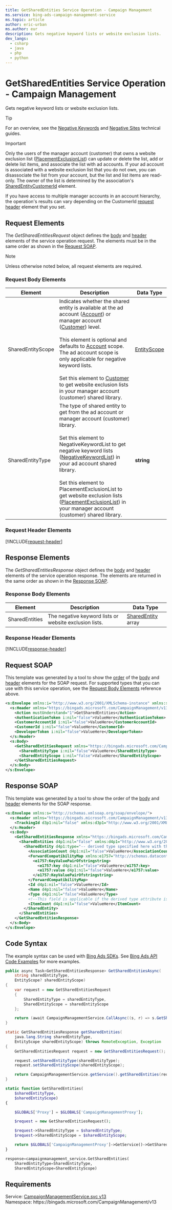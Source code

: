 ```yaml
---
title: GetSharedEntities Service Operation - Campaign Management
ms.service: bing-ads-campaign-management-service
ms.topic: article
author: eric-urban
ms.author: eur
description: Gets negative keyword lists or website exclusion lists.
dev_langs: 
  - csharp
  - java
  - php
  - python
---
```

# GetSharedEntities Service Operation - Campaign Management
Gets negative keyword lists or website exclusion lists. 

> [!TIP] 
> For an overview, see the [Negative Keywords](../guides/negative-keywords.md) and [Negative Sites](../guides/negative-sites.md) technical guides. 

> [!IMPORTANT]
> Only the users of the manager account (customer) that owns a website exclusion list ([PlacementExclusionList](placementexclusionlist.md)) can update or delete the list, add or delete list items, and associate the list with ad accounts. If your ad account is associated with a website exclusion list that you do not own, you can disassociate the list from your account, but the list and list items are read-only. The owner of the list is determined by the association's [SharedEntityCustomerId](sharedentityassociation.md#sharedentitycustomerid) element.
> 
> If you have access to multiple manager accounts in an account hierarchy, the operation's results can vary depending on the CustomerId [request header](#request-header) element that you set. 

## <a name="request"></a>Request Elements
The *GetSharedEntitiesRequest* object defines the [body](#request-body) and [header](#request-header) elements of the service operation request. The elements must be in the same order as shown in the [Request SOAP](#request-soap). 

> [!NOTE]
> Unless otherwise noted below, all request elements are required.

### <a name="request-body"></a>Request Body Elements

|Element|Description|Data Type|
|-----------|---------------|-------------|
|<a name="sharedentityscope"></a>SharedEntityScope|Indicates whether the shared entity is available at the ad account ([Account](entityscope.md#account)) or manager account ([Customer](entityscope.md#customer)) level.<br/><br/>This element is optional and defaults to [Account](entityscope.md#account) scope. The ad account scope is only applicable for negative keyword lists.<br/><br/>Set this element to [Customer](entityscope.md#customer) to get website exclusion lists in your manager account (customer) shared library.|[EntityScope](entityscope.md)|
|<a name="sharedentitytype"></a>SharedEntityType|The type of shared entity to get from the ad account or manager account (customer) library.<br/><br/>Set this element to NegativeKeywordList to get negative keyword lists ([NegativeKeywordList](negativekeywordlist.md)) in your ad account shared library.<br/><br/>Set this element to PlacementExclusionList to get website exclusion lists ([PlacementExclusionList](placementexclusionlist.md)) in your manager account (customer) shared library.|**string**|

### <a name="request-header"></a>Request Header Elements
[!INCLUDE[request-header](./includes/request-header.md)]

## <a name="response"></a>Response Elements
The *GetSharedEntitiesResponse* object defines the [body](#response-body) and [header](#response-header) elements of the service operation response. The elements are returned in the same order as shown in the [Response SOAP](#response-soap).

### <a name="response-body"></a>Response Body Elements

|Element|Description|Data Type|
|-----------|---------------|-------------|
|<a name="sharedentities"></a>SharedEntities|The negative keyword lists or website exclusion lists.|[SharedEntity](sharedentity.md) array|

### <a name="response-header"></a>Response Header Elements
[!INCLUDE[response-header](./includes/response-header.md)]

## <a name="request-soap"></a>Request SOAP
This template was generated by a tool to show the [order](../guides/services-protocol.md#element-order) of the [body](#request-body) and [header](#request-header) elements for the SOAP request. For supported types that you can use with this service operation, see the [Request Body Elements](#request-body) reference above.

```xml
<s:Envelope xmlns:i="http://www.w3.org/2001/XMLSchema-instance" xmlns:s="http://schemas.xmlsoap.org/soap/envelope/">
  <s:Header xmlns="https://bingads.microsoft.com/CampaignManagement/v13">
    <Action mustUnderstand="1">GetSharedEntities</Action>
    <AuthenticationToken i:nil="false">ValueHere</AuthenticationToken>
    <CustomerAccountId i:nil="false">ValueHere</CustomerAccountId>
    <CustomerId i:nil="false">ValueHere</CustomerId>
    <DeveloperToken i:nil="false">ValueHere</DeveloperToken>
  </s:Header>
  <s:Body>
    <GetSharedEntitiesRequest xmlns="https://bingads.microsoft.com/CampaignManagement/v13">
      <SharedEntityType i:nil="false">ValueHere</SharedEntityType>
      <SharedEntityScope i:nil="false">ValueHere</SharedEntityScope>
    </GetSharedEntitiesRequest>
  </s:Body>
</s:Envelope>
```

## <a name="response-soap"></a>Response SOAP
This template was generated by a tool to show the order of the [body](#response-body) and [header](#response-header) elements for the SOAP response.

```xml
<s:Envelope xmlns:s="http://schemas.xmlsoap.org/soap/envelope/">
  <s:Header xmlns="https://bingads.microsoft.com/CampaignManagement/v13">
    <TrackingId d3p1:nil="false" xmlns:d3p1="http://www.w3.org/2001/XMLSchema-instance">ValueHere</TrackingId>
  </s:Header>
  <s:Body>
    <GetSharedEntitiesResponse xmlns="https://bingads.microsoft.com/CampaignManagement/v13">
      <SharedEntities d4p1:nil="false" xmlns:d4p1="http://www.w3.org/2001/XMLSchema-instance">
        <SharedEntity d4p1:type="-- derived type specified here with the appropriate prefix --">
          <AssociationCount d4p1:nil="false">ValueHere</AssociationCount>
          <ForwardCompatibilityMap xmlns:e1757="http://schemas.datacontract.org/2004/07/System.Collections.Generic" d4p1:nil="false">
            <e1757:KeyValuePairOfstringstring>
              <e1757:key d4p1:nil="false">ValueHere</e1757:key>
              <e1757:value d4p1:nil="false">ValueHere</e1757:value>
            </e1757:KeyValuePairOfstringstring>
          </ForwardCompatibilityMap>
          <Id d4p1:nil="false">ValueHere</Id>
          <Name d4p1:nil="false">ValueHere</Name>
          <Type d4p1:nil="false">ValueHere</Type>
          <!--This field is applicable if the derived type attribute is set to SharedList-->
          <ItemCount d4p1:nil="false">ValueHere</ItemCount>
        </SharedEntity>
      </SharedEntities>
    </GetSharedEntitiesResponse>
  </s:Body>
</s:Envelope>
```

## <a name="example"></a>Code Syntax
The example syntax can be used with [Bing Ads SDKs](../guides/client-libraries.md). See [Bing Ads API Code Examples](../guides/code-examples.md) for more examples.
```csharp
public async Task<GetSharedEntitiesResponse> GetSharedEntitiesAsync(
	string sharedEntityType,
	EntityScope? sharedEntityScope)
{
	var request = new GetSharedEntitiesRequest
	{
		SharedEntityType = sharedEntityType,
		SharedEntityScope = sharedEntityScope
	};

	return (await CampaignManagementService.CallAsync((s, r) => s.GetSharedEntitiesAsync(r), request));
}
```
```java
static GetSharedEntitiesResponse getSharedEntities(
	java.lang.String sharedEntityType,
	EntityScope sharedEntityScope) throws RemoteException, Exception
{
	GetSharedEntitiesRequest request = new GetSharedEntitiesRequest();

	request.setSharedEntityType(sharedEntityType);
	request.setSharedEntityScope(sharedEntityScope);

	return CampaignManagementService.getService().getSharedEntities(request);
}
```
```php
static function GetSharedEntities(
	$sharedEntityType,
	$sharedEntityScope)
{

	$GLOBALS['Proxy'] = $GLOBALS['CampaignManagementProxy'];

	$request = new GetSharedEntitiesRequest();

	$request->SharedEntityType = $sharedEntityType;
	$request->SharedEntityScope = $sharedEntityScope;

	return $GLOBALS['CampaignManagementProxy']->GetService()->GetSharedEntities($request);
}
```
```python
response=campaignmanagement_service.GetSharedEntities(
	SharedEntityType=SharedEntityType,
	SharedEntityScope=SharedEntityScope)
```

## Requirements
Service: [CampaignManagementService.svc v13](https://campaign.api.bingads.microsoft.com/Api/Advertiser/CampaignManagement/v13/CampaignManagementService.svc)  
Namespace: https\://bingads.microsoft.com/CampaignManagement/v13  

